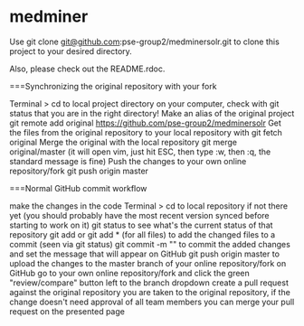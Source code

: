 medminer
========

Use git clone git@github.com:pse-group2/medminersolr.git to clone this project to your desired directory.

Also, please check out the README.rdoc.

===Synchronizing the original repository with your fork

Terminal > cd to local project directory on your computer, check with git status that you are in the right directory!
Make an alias of the original project git remote add original https://github.com/pse-group2/medminersolr
Get the files from the original repository to your local repository with git fetch original
Merge the original with the local repository git merge original/master (it will open vim, just hit ESC, then type :w, then :q, the standard message is fine)
Push the changes to your own online repository/fork git push origin master

===Normal GitHub commit workflow

make the changes in the code
Terminal > cd to local repository if not there yet (you should probably have the most recent version synced before starting to work on it)
git status to see what's the current status of that repository
git add <file> or git add * (for all files) to add the changed files to a commit (seen via git status)
git commit -m "<commit message>" to commit the added changes and set the message that will appear on GitHub
git push origin master to upload the changes to the master branch of your online repository/fork on GitHub
go to your own online repository/fork and click the green "review/compare" button left to the branch dropdown
create a pull request against the original repository
you are taken to the original repository, if the change doesn't need approval of all team members you can merge your pull request on the presented page